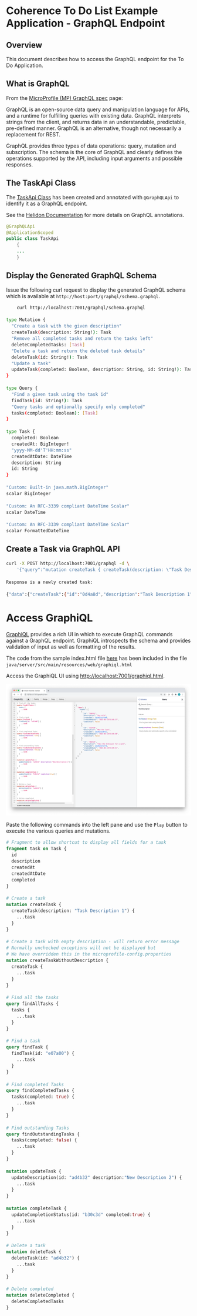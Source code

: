 # Coherence To Do List Example Application - GraphQL Endpoint

## Overview

This document describes how to access the GraphQL endpoint for the To Do Application.

## What is GraphQL

From the [MicroProfile (MP) GraphQL spec](https://github.com/eclipse/microprofile-graphql) page:

GraphQL is an open-source data query and manipulation language for APIs, and a runtime for fulfilling 
queries with existing data. GraphQL interprets strings from the client, and returns data in an understandable, 
predictable, pre-defined manner. GraphQL is an alternative, though not necessarily a replacement for REST.

GraphQL provides three types of data operations: query, mutation and subscription. The schema is 
the core of GraphQL and clearly defines the operations supported by the API, 
including input arguments and possible responses.

## The TaskApi Class

The [TaskApi Class](server/src/main/java/com/oracle/coherence/examples/todo/server/TaskApi.java) has been
created and annotated with `@GraphQLApi` to identify it as a GraphQL endpoint. 

See the [Helidon Documentation](https://helidon.io/docs/v2/#/mp/graphql/01_mp_graphql)
for more details on GraphQL annotations.

```java
@GraphQLApi
@ApplicationScoped
public class TaskApi
    {
    ...    
    }
```

## Display the Generated GraphQL Schema

Issue the following curl request to display the generated GraphQL schema which is available at
`http://host:port/graphql/schema.graphql`.

```bash
    curl http://localhost:7001/graphql/schema.graphql

type Mutation {
  "Create a task with the given description"
  createTask(description: String!): Task
  "Remove all completed tasks and return the tasks left"
  deleteCompletedTasks: [Task]
  "Delete a task and return the deleted task details"
  deleteTask(id: String!): Task
  "Update a task"
  updateTask(completed: Boolean, description: String, id: String!): Task
}

type Query {
  "Find a given task using the task id"
  findTask(id: String!): Task
  "Query tasks and optionally specify only completed"
  tasks(completed: Boolean): [Task]
}

type Task {
  completed: Boolean
  createdAt: BigInteger!
  "yyyy-MM-dd'T'HH:mm:ss"
  createdAtDate: DateTime
  description: String
  id: String
}

"Custom: Built-in java.math.BigInteger"
scalar BigInteger

"Custom: An RFC-3339 compliant DateTime Scalar"
scalar DateTime

"Custom: An RFC-3339 compliant DateTime Scalar"
scalar FormattedDateTime
```

## Create a Task via GraphQL API

```bash
curl -X POST http://localhost:7001/graphql -d \
    '{"query":"mutation createTask { createTask(description: \"Task Description 1\") { id description createdAt completed }}"}'    

Response is a newly created task:

{"data":{"createTask":{"id":"0d4a8d","description":"Task Description 1","createdAt":1605501774877,"completed":false}} 
```   
      
# Access GraphiQL

[GraphiQL](https://github.com/graphql/graphiql) provides a rich UI in which to execute GraphQL commands against a GraphQL endpoint.
GraphiQL introspects the schema and provides validation of input as well as formatting of the results.

The code from the sample index.html file [here](https://github.com/graphql/graphiql/blob/main/packages/graphiql/README.md)
has been included in the file `java/server/src/main/resources/web/graphiql.html`

Access the GraphiQL UI using [http://localhost:7001/graphiql.html](http://localhost:7001/graphiql.html).

![To Do List - GraphiQL UI](../assets/graphiql-ui.png)

Paste the following commands into the left pane and use the `Play` button to execute the various queries and mutations.

```graphql
# Fragment to allow shortcut to display all fields for a task
fragment task on Task {
  id
  description
  createdAt 
  createdAtDate      
  completed
}

# Create a task
mutation createTask {
  createTask(description: "Task Description 1") {
    ...task
  }
}

# Create a task with empty description - will return error message
# Normally unchecked exceptions will not be displayed but
# We have overridden this in the microprofile-config.properties
mutation createTaskWithoutDescription {
  createTask {
    ...task
  }
}

# Find all the tasks
query findAllTasks {
  tasks {
    ...task
  }
}

# Find a task
query findTask {
  findTask(id: "e07a00") {
    ...task
  }
}

# Find completed Tasks
query findCompletedTasks {
  tasks(completed: true) {
    ...task
  }
}

# Find outstanding Tasks
query findOutstandingTasks {
  tasks(completed: false) {
    ...task
  }
}

mutation updateTask {
  updateDescription(id: "ad4b32" description:"New Description 2") {
    ...task
  }
}

mutation completeTask {
  updateCompletionStatus(id: "b30c3d" completed:true) {
    ...task
  }
}

# Delete a task
mutation deleteTask {
  deleteTask(id: "ad4b32") {
    ...task
  }
}

# Delete completed
mutation deleteCompleted {
  deleteCompletedTasks
}
```
